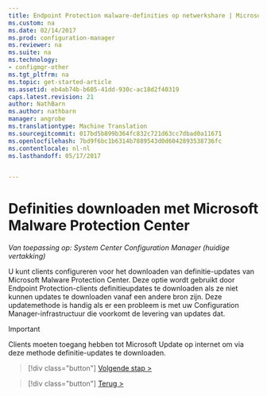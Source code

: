 ```yaml
---
title: Endpoint Protection malware-definities op netwerkshare | Microsoft-documenten
ms.custom: na
ms.date: 02/14/2017
ms.prod: configuration-manager
ms.reviewer: na
ms.suite: na
ms.technology:
- configmgr-other
ms.tgt_pltfrm: na
ms.topic: get-started-article
ms.assetid: eb4ab74b-b605-41dd-930c-ac18d2f40319
caps.latest.revision: 21
author: NathBarn
ms.author: nathbarn
manager: angrobe
ms.translationtype: Machine Translation
ms.sourcegitcommit: 017bd5b899b364fc832c721d63cc7dbad0a11671
ms.openlocfilehash: 7bd9f6bc1b6314b7889543d0d6042893538736fc
ms.contentlocale: nl-nl
ms.lasthandoff: 05/17/2017


---
```


# <a name="using-the-microsoft-malware-protection-center-to-download-definitions"></a>Definities downloaden met Microsoft Malware Protection Center

*Van toepassing op: System Center Configuration Manager (huidige vertakking)*

 U kunt clients configureren voor het downloaden van definitie-updates van Microsoft Malware Protection Center. Deze optie wordt gebruikt door Endpoint Protection-clients definitieupdates te downloaden als ze niet kunnen updates te downloaden vanaf een andere bron zijn. Deze updatemethode is handig als er een probleem is met uw Configuration Manager-infrastructuur die voorkomt de levering van updates dat.

> [!IMPORTANT]
>  Clients moeten toegang hebben tot Microsoft Update op internet om via deze methode definitie-updates te downloaden.


> [!div class="button"]
[Volgende stap >](endpoint-antimalware-policies.md)

> [!div class="button"]
[Terug >](endpoint-configure-alerts.md)


